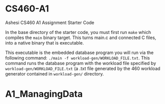# CS460-A1
Ashesi CS460 A1 Assignment Starter Code

In the base directory of the starter code, you must first run `make` which compiles the `main` binary target. 
This turns main.c and connected C files, into a native binary that is executable. 

This executable is the embedded database program you will run via the following command:
`./main -f workload-gen/WORKLOAD_FILE.txt`.
This command runs the database program with the workload file specified by `workload-gen/WORKLOAD_FILE.txt` (a .txt file generated by the 460 workload generator contained in `workload-gen/` directory.
# A1_ManagingData
